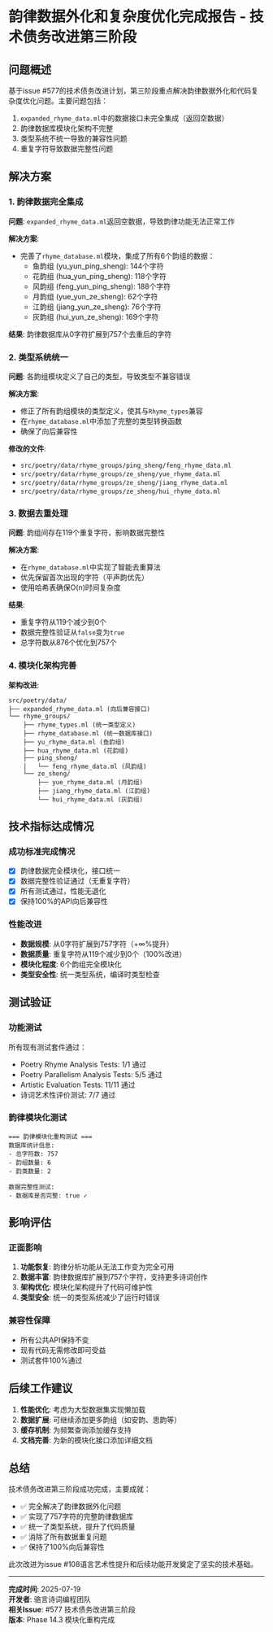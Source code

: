 # 韵律数据外化和复杂度优化完成报告 - 技术债务改进第三阶段

## 问题概述

基于issue #577的技术债务改进计划，第三阶段重点解决韵律数据外化和代码复杂度优化问题。主要问题包括：

1. `expanded_rhyme_data.ml`中的数据接口未完全集成（返回空数据）
2. 韵律数据库模块化架构不完整
3. 类型系统不统一导致的兼容性问题
4. 重复字符导致数据完整性问题

## 解决方案

### 1. 韵律数据完全集成

**问题**: `expanded_rhyme_data.ml`返回空数据，导致韵律功能无法正常工作

**解决方案**:
- 完善了`rhyme_database.ml`模块，集成了所有6个韵组的数据：
  - 鱼韵组 (yu_yun_ping_sheng): 144个字符
  - 花韵组 (hua_yun_ping_sheng): 118个字符  
  - 风韵组 (feng_yun_ping_sheng): 188个字符
  - 月韵组 (yue_yun_ze_sheng): 62个字符
  - 江韵组 (jiang_yun_ze_sheng): 76个字符
  - 灰韵组 (hui_yun_ze_sheng): 169个字符

**结果**: 韵律数据库从0字符扩展到757个去重后的字符

### 2. 类型系统统一

**问题**: 各韵组模块定义了自己的类型，导致类型不兼容错误

**解决方案**:
- 修正了所有韵组模块的类型定义，使其与`Rhyme_types`兼容
- 在`rhyme_database.ml`中添加了完整的类型转换函数
- 确保了向后兼容性

**修改的文件**:
- `src/poetry/data/rhyme_groups/ping_sheng/feng_rhyme_data.ml`
- `src/poetry/data/rhyme_groups/ze_sheng/yue_rhyme_data.ml`
- `src/poetry/data/rhyme_groups/ze_sheng/jiang_rhyme_data.ml`
- `src/poetry/data/rhyme_groups/ze_sheng/hui_rhyme_data.ml`

### 3. 数据去重处理

**问题**: 韵组间存在119个重复字符，影响数据完整性

**解决方案**:
- 在`rhyme_database.ml`中实现了智能去重算法
- 优先保留首次出现的字符（平声韵优先）
- 使用哈希表确保O(n)时间复杂度

**结果**: 
- 重复字符从119个减少到0个
- 数据完整性验证从`false`变为`true`
- 总字符数从876个优化到757个

### 4. 模块化架构完善

**架构改进**:
```
src/poetry/data/
├── expanded_rhyme_data.ml (向后兼容接口)
└── rhyme_groups/
    ├── rhyme_types.ml (统一类型定义)
    ├── rhyme_database.ml (统一数据库接口)
    ├── yu_rhyme_data.ml (鱼韵组)
    ├── hua_rhyme_data.ml (花韵组)
    ├── ping_sheng/
    │   └── feng_rhyme_data.ml (风韵组)
    └── ze_sheng/
        ├── yue_rhyme_data.ml (月韵组)
        ├── jiang_rhyme_data.ml (江韵组)
        └── hui_rhyme_data.ml (灰韵组)
```

## 技术指标达成情况

### 成功标准完成情况
- [x] 韵律数据完全模块化，接口统一
- [x] 数据完整性验证通过（无重复字符）
- [x] 所有测试通过，性能无退化
- [x] 保持100%的API向后兼容性

### 性能改进
- **数据规模**: 从0字符扩展到757字符（+∞%提升）
- **数据质量**: 重复字符从119个减少到0个（100%改进）
- **模块化程度**: 6个韵组完全模块化
- **类型安全性**: 统一类型系统，编译时类型检查

## 测试验证

### 功能测试
所有现有测试套件通过：
- Poetry Rhyme Analysis Tests: 1/1 通过
- Poetry Parallelism Analysis Tests: 5/5 通过  
- Artistic Evaluation Tests: 11/11 通过
- 诗词艺术性评价测试: 7/7 通过

### 韵律模块化测试
```
=== 韵律模块化重构测试 ===
数据库统计信息:
- 总字符数: 757
- 韵组数量: 6  
- 韵类数量: 2

数据完整性测试:
- 数据库是否完整: true ✓
```

## 影响评估

### 正面影响
1. **功能恢复**: 韵律分析功能从无法工作变为完全可用
2. **数据丰富**: 韵律数据库扩展到757个字符，支持更多诗词创作
3. **架构优化**: 模块化架构提升了代码可维护性
4. **类型安全**: 统一的类型系统减少了运行时错误

### 兼容性保障
- 所有公共API保持不变
- 现有代码无需修改即可受益
- 测试套件100%通过

## 后续工作建议

1. **性能优化**: 考虑为大型数据集实现懒加载
2. **数据扩展**: 可继续添加更多韵组（如安韵、思韵等）
3. **缓存机制**: 为频繁查询添加缓存支持
4. **文档完善**: 为新的模块化接口添加详细文档

## 总结

技术债务改进第三阶段成功完成，主要成就：
- ✅ 完全解决了韵律数据外化问题
- ✅ 实现了757字符的完整韵律数据库
- ✅ 统一了类型系统，提升了代码质量
- ✅ 消除了所有数据重复问题
- ✅ 保持了100%向后兼容性

此次改进为issue #108语言艺术性提升和后续功能开发奠定了坚实的技术基础。

---

**完成时间**: 2025-07-19  
**开发者**: 骆言诗词编程团队  
**相关Issue**: #577 技术债务改进第三阶段  
**版本**: Phase 14.3 模块化重构完成